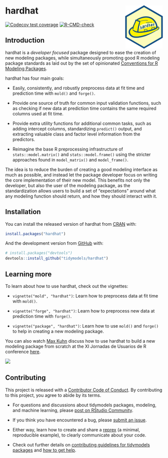 
<!-- README.md is generated from README.Rmd. Please edit that file -->

# hardhat <a href="https://hardhat.tidymodels.org"><img src="man/figures/logo.png" align="right" height="138"/></a>

<!-- badges: start -->

[![Codecov test
coverage](https://codecov.io/gh/tidymodels/hardhat/branch/main/graph/badge.svg)](https://app.codecov.io/gh/tidymodels/hardhat?branch=main)
[![R-CMD-check](https://github.com/tidymodels/hardhat/actions/workflows/R-CMD-check.yaml/badge.svg)](https://github.com/tidymodels/hardhat/actions/workflows/R-CMD-check.yaml)

<!-- badges: end -->

## Introduction

hardhat is a *developer focused* package designed to ease the creation
of new modeling packages, while simultaneously promoting good R modeling
package standards as laid out by the set of opinionated [Conventions for
R Modeling
Packages](https://tidymodels.github.io/model-implementation-principles/).

hardhat has four main goals:

- Easily, consistently, and robustly preprocess data at fit time and
  prediction time with `mold()` and `forge()`.

- Provide one source of truth for common input validation functions,
  such as checking if new data at prediction time contains the same
  required columns used at fit time.

- Provide extra utility functions for additional common tasks, such as
  adding intercept columns, standardizing `predict()` output, and
  extracting valuable class and factor level information from the
  predictors.

- Reimagine the base R preprocessing infrastructure of
  `stats::model.matrix()` and `stats::model.frame()` using the stricter
  approaches found in `model_matrix()` and `model_frame()`.

The idea is to reduce the burden of creating a good modeling interface
as much as possible, and instead let the package developer focus on
writing the core implementation of their new model. This benefits not
only the developer, but also the user of the modeling package, as the
standardization allows users to build a set of “expectations” around
what any modeling function should return, and how they should interact
with it.

## Installation

You can install the released version of hardhat from
[CRAN](https://CRAN.R-project.org) with:

``` r
install.packages("hardhat")
```

And the development version from [GitHub](https://github.com/) with:

``` r
# install.packages("devtools")
devtools::install_github("tidymodels/hardhat")
```

## Learning more

To learn about how to use hardhat, check out the vignettes:

- `vignette("mold", "hardhat")`: Learn how to preprocess data at fit
  time with `mold()`.

- `vignette("forge", "hardhat")`: Learn how to preprocess new data at
  prediction time with `forge()`.

- `vignette("package", "hardhat")`: Learn how to use `mold()` and
  `forge()` to help in creating a new modeling package.

You can also watch [Max Kuhn](https://github.com/topepo) discuss how to
use hardhat to build a new modeling package from scratch at the XI
Jornadas de Usuarios de R conference
[here](https://canal.uned.es/video/5dd25b9f5578f275e407dd88).

[![](https://i.imgur.com/XKIZfWd.png)](https://canal.uned.es/video/5dd25b9f5578f275e407dd88)

## Contributing

This project is released with a [Contributor Code of
Conduct](https://contributor-covenant.org/version/2/0/CODE_OF_CONDUCT.html).
By contributing to this project, you agree to abide by its terms.

- For questions and discussions about tidymodels packages, modeling, and
  machine learning, please [post on RStudio
  Community](https://community.rstudio.com/new-topic?category_id=15&tags=tidymodels,question).

- If you think you have encountered a bug, please [submit an
  issue](https://github.com/tidymodels/hardhat/issues).

- Either way, learn how to create and share a
  [reprex](https://reprex.tidyverse.org/articles/articles/learn-reprex.html)
  (a minimal, reproducible example), to clearly communicate about your
  code.

- Check out further details on [contributing guidelines for tidymodels
  packages](https://www.tidymodels.org/contribute/) and [how to get
  help](https://www.tidymodels.org/help/).
